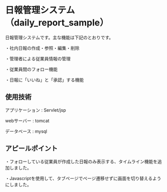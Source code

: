 # 日報管理システム（daily_report_sample）

日報管理システムです。主な機能は下記のとおりです。

・社内日報の作成・参照・編集・削除

・管理者による従業員情報の管理

・従業員間のフォロー機能

・日報に「いいね」と「承認」する機能


## 使用技術

アプリケーション : Servlet/jsp

webサーバー : tomcat

データベース : mysql

## アピールポイント

・フォローしている従業員が作成した日報のみ表示する、タイムライン機能を追加しました。

・Javascriptを使用して、タブページでページ遷移せずに画面を切り替えるようにしました。
